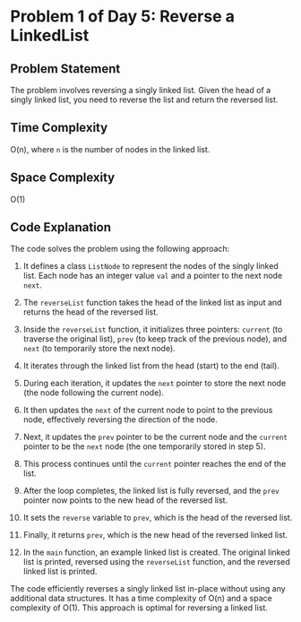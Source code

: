 # Problem 1 of Day 5: Reverse a LinkedList

## Problem Statement

The problem involves reversing a singly linked list. Given the head of a singly linked list, you need to reverse the list and return the reversed list.

## Time Complexity

O(n), where `n` is the number of nodes in the linked list.

## Space Complexity

O(1)

## Code Explanation

The code solves the problem using the following approach:

1. It defines a class `ListNode` to represent the nodes of the singly linked list. Each node has an integer value `val` and a pointer to the next node `next`.

2. The `reverseList` function takes the head of the linked list as input and returns the head of the reversed list.

3. Inside the `reverseList` function, it initializes three pointers: `current` (to traverse the original list), `prev` (to keep track of the previous node), and `next` (to temporarily store the next node).

4. It iterates through the linked list from the head (start) to the end (tail).

5. During each iteration, it updates the `next` pointer to store the next node (the node following the current node).

6. It then updates the `next` of the current node to point to the previous node, effectively reversing the direction of the node.

7. Next, it updates the `prev` pointer to be the current node and the `current` pointer to be the `next` node (the one temporarily stored in step 5).

8. This process continues until the `current` pointer reaches the end of the list.

9. After the loop completes, the linked list is fully reversed, and the `prev` pointer now points to the new head of the reversed list.

10. It sets the `reverse` variable to `prev`, which is the head of the reversed list.

11. Finally, it returns `prev`, which is the new head of the reversed linked list.

12. In the `main` function, an example linked list is created. The original linked list is printed, reversed using the `reverseList` function, and the reversed linked list is printed.

The code efficiently reverses a singly linked list in-place without using any additional data structures. It has a time complexity of O(n) and a space complexity of O(1). This approach is optimal for reversing a linked list.
